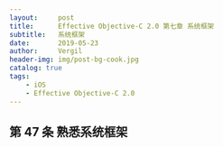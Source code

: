 ```yaml
---
layout:     post
title:      Effective Objective-C 2.0 第七章 系统框架
subtitle:   系统框架
date:       2019-05-23
author:     Vergil
header-img: img/post-bg-cook.jpg
catalog: true
tags:
    - iOS
    - Effective Objective-C 2.0
---
```


## 第 47 条 熟悉系统框架

